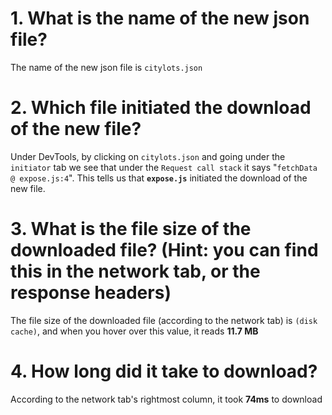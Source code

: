 # 1. What is the name of the new json file?
The name of the new json file is `citylots.json`

# 2. Which file initiated the download of the new file?
Under DevTools, by clicking on `citylots.json` and going under the `initiator` tab we see that under the `Request call stack` it says "`fetchData @ expose.js:4`". This tells us that **`expose.js`** initiated the download of the new file.

# 3. What is the file size of the downloaded file? (Hint: you can find this in the network tab, or the response headers)
The file size of the downloaded file (according to the network tab) is `(disk cache)`, and when you hover over this value, it reads **11.7 MB**

# 4. How long did it take to download?
According to the network tab's rightmost column, it took **74ms** to download
